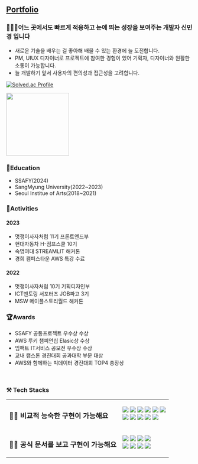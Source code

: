 ## [Portfolio](https://gwenportfolio.notion.site/Shin-MinGyoung-bf1c9b43294a471386733835a9beccd9)

### 🙋🏻‍♀️어느 곳에서도 빠르게 적응하고 눈에 띄는 성장을 보여주는 개발자 신민경 입니다 
* 새로운 기술을 배우는 걸 좋아해 배울 수 있는 환경에 늘 도전합니다.
* PM, UIUX 디자이너로 프로젝트에 참여한 경험이 있어 기획자, 디자이너와 원활한 소통이 가능합니다.
* 늘 개발하기 앞서 사용자의 편의성과 접근성을 고려합니다.

[![Solved.ac Profile](http://mazassumnida.wtf/api/v2/generate_badge?boj=tlsalsrud252)](https://solved.ac/tlsalsrud252/)
<!--
<a href="s">
    <img src="https://github-readme-stats.vercel.app/api/top-langs/?username=minggwen&exclude_repo=minggwen.github.io&layout=compact&theme=transparent" height="170px"/>
</a>
-->
<a href="s">
    <img src="https://github-readme-stats.vercel.app/api?username=minggwen&theme=transparent&show_icons=true" height="170px"/>
</a>


### 📖Education
* SSAFY(2024)
* SangMyung University(2022~2023)
* Seoul Institue of Arts(2018~2021)

  
### 🎨Activities
#### 2023
* 멋쟁이사자처럼 11기 프론트엔드부
* 현대자동차 H-점프스쿨 10기
* 숙명여대 STREAMLIT 해커톤
* 경희 캠퍼스타운 AWS 특강 수료
#### 2022
* 멋쟁이사자처럼 10기 기획디자인부
* ICT멘토링 서포터즈 JOB파고 3기
* MSW 메이플스토리월드 해커톤


### 🏆Awards
* SSAFY 공통프로젝트 우수상 수상
* AWS 루키 챔피언십 Elasic상 수상
* 임팩트 IT서비스 공모전 우수상 수상
* 교내 캡스톤 경진대회 공과대학 부문 대상
* AWS와 함께하는 빅데이터 경진대회 TOP4 총장상

<br/>

<div align="left">
<h3>⚒️ Tech Stacks</h3>

<table>
  <tr>
    <td><h3>👩‍💻 비교적 능숙한 구현이 가능해요</h3></td>
    <td>
      <img src="https://img.shields.io/badge/Vue.js-4FC08D?style=flat-square&logo=Vue.js&logoColor=white" />
      <img src="https://img.shields.io/badge/react-61DAFB?style=flat-square&logo=react&logoColor=white" />
      <img src="https://img.shields.io/badge/JavaScript-F7DF1E?style=flat-square&logo=JavaScript&logoColor=white" />
      <img src="https://img.shields.io/badge/HTML5-E34F26?style=flat-square&logo=HTML5&logoColor=white" />
      <img src="https://img.shields.io/badge/CSS3-1572B6?style=flat-square&logo=CSS3&logoColor=white" />
      <img src="https://img.shields.io/badge/Figma-F24E1E?style=flat-square&logo=Figma&logoColor=white" />
      <br>
      <img src="https://img.shields.io/badge/Java-007396?style=flat-square&logo=Java&logoColor=white" />
      <img src="https://img.shields.io/badge/Spring-6DB33F?style=flat-square&logo=Spring&logoColor=white" />
      <img src="https://img.shields.io/badge/SpringBoot-6DB33F?style=flat-square&logo=SpringBoot&logoColor=white" />
      <img src="https://img.shields.io/badge/MySQL-4479A1?style=flat-square&logo=MySQL&logoColor=white" />
      <img src="https://img.shields.io/badge/git-F05033.svg?style=flat-square&logo=git&logoColor=white" />
    </td>
  </tr>
  <tr>
    <td><h3>👩‍💻 공식 문서를 보고 구현이 가능해요</h3></td>
    <td>
      <img src="https://img.shields.io/badge/amazonec2-FF9900?style=flat-square&logo=amazonec2&logoColor=white" />
      <img src="https://img.shields.io/badge/docker-2496ED?style=flat-square&logo=docker&logoColor=white" />
      <img src="https://img.shields.io/badge/jenkins-D24939?style=flat-square&logo=jenkins&logoColor=white" />
      <img src="https://img.shields.io/badge/redis-FF4438?style=flat-square&logo=redis&logoColor=white" />
      <br>
      <img src="https://img.shields.io/badge/Elasticsearch-005571?style=flat-square&logo=Elasticsearch&logoColor=white" />
      <img src="https://img.shields.io/badge/Kibana-005571?style=flat-square&logo=Kibana&logoColor=white" />
      <img src="https://img.shields.io/badge/Streamlit-FF4B4B?style=flat-square&logo=Streamlit&logoColor=white" />
      <img src="https://img.shields.io/badge/AwsLambda-FF9900?style=flat-square&logo=AwsLambda&logoColor=white" />
    </td>
  </tr>
</table>
</div>
